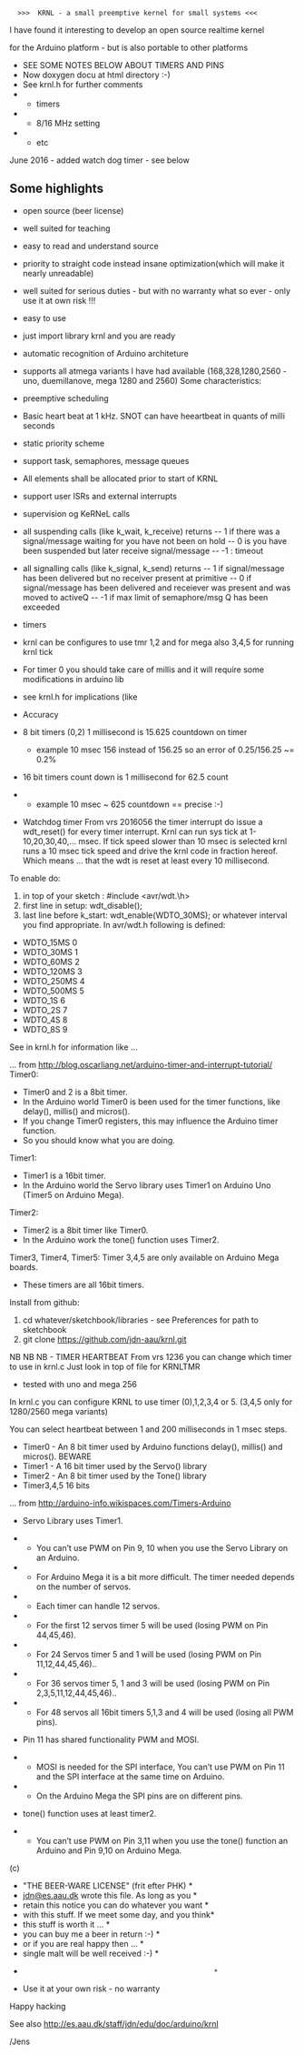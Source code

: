       >>>  KRNL - a small preemptive kernel for small systems <<<
       
I have found it interesting to develop an open source realtime kernel 

for the Arduino platform - but is also portable to other platforms



- SEE SOME NOTES BELOW ABOUT TIMERS AND PINS 
- Now doxygen docu at html directory :-)
- See krnl.h for further comments
- - timers
- - 8/16 MHz setting
- - etc

June 2016 - added watch dog timer - see below

Some highlights
---------------

- open source (beer license)
- well suited for teaching
 - easy to read and understand source
 - priority to straight code instead insane optimization(which will make it nearly unreadable)

- well suited for serious duties - but with no warranty what so ever - only use it at own risk !!!

- easy to use
 - just import library krnl and you are ready

- automatic recognition of Arduino architeture
 - supports all atmega variants I have had available (168,328,1280,2560 - uno, duemillanove, mega 1280 and 2560)
Some characteristics:

- preemptive scheduling 
 - Basic heart beat at 1 kHz. SNOT can have heeartbeat in quants of milli seconds
 - static priority scheme
-  support task, semaphores, message queues
 - All elements shall be allocated prior to start of KRNL
- support user ISRs and external interrupts

- supervision og KeRNeL calls
- all suspending calls (like k_wait, k_receive) returns 
-- 1 if there was a signal/message waiting for you have not been on hold
-- 0 is you have been suspended but later receive signal/message
-- -1 : timeout
- all signalling calls (like k_signal, k_send) returns
-- 1 if signal/message has been delivered but no receiver present at primitive
-- 0 if signal/message has been delivered and receiever was present and was moved to activeQ
-- -1 if max limit of semaphore/msg Q has been exceeded 

- timers
 - krnl can be configures to use tmr 1,2 and for mega also 3,4,5 for running krnl tick
 - For timer 0 you should take care of millis and it will require some modifications in arduino lib
 - see krnl.h for implications (like 

- Accuracy
 - 8 bit timers (0,2) 1 millisecond is 15.625 countdown on timer
   - example 10 msec 156 instead of 156.25 so an error of 0.25/156.25 ~= 0.2%
 - 16 bit timers count down is 1 millisecond for 62.5 count
 - - example 10 msec ~ 625 countdown == precise :-)

- Watchdog timer
From vrs 2016056 the timer interrupt do issue a wdt_reset() for every timer interrupt.
Krnl can run sys tick at 1-10,20,30,40,... msec. 
If tick speed slower than 10 msec is selected krnl runs a 10 msec tick speed and drive the krnl code in fraction hereof.
Which means ... that the wdt is reset at least every 10 millisecond.

To enable do:

1. in top of your sketch : #include \<avr/wdt.\h>
2. first line in setup:  wdt_disable(); 
3. last line before k_start:  wdt_enable(WDTO_30MS);
    or whatever interval you find appropriate.
In avr/wdt.h following is defined:

- WDTO_15MS   0
- WDTO_30MS   1
- WDTO_60MS   2
- WDTO_120MS   3
- WDTO_250MS   4
- WDTO_500MS   5
- WDTO_1S   6
- WDTO_2S   7
- WDTO_4S   8
- WDTO_8S   9




See in krnl.h for information like ...

... from http://blog.oscarliang.net/arduino-timer-and-interrupt-tutorial/
Timer0:
- Timer0 and 2  is a 8bit timer.
- In the Arduino world Timer0 is been used for the timer functions, like delay(), millis() and micros().
-  If you change Timer0 registers, this may influence the Arduino timer function.
- So you should know what you are doing.

Timer1:
- Timer1 is a 16bit timer.
- In the Arduino world the Servo library uses Timer1 on Arduino Uno (Timer5 on Arduino Mega).

Timer2:
- Timer2 is a 8bit timer like Timer0.
- In the Arduino work the tone() function uses Timer2.

Timer3, Timer4, Timer5: Timer 3,4,5 are only available on Arduino Mega boards.
- These timers are all 16bit timers.


Install from github:

1) cd whatever/sketchbook/libraries   - see Preferences for path to sketchbook
2) git clone https://github.com/jdn-aau/krnl.git

NB NB NB - TIMER HEARTBEAT
 From vrs 1236 you can change which timer to use in krnl.c Just look in top of file for KRNLTMR
 - tested with uno and mega 256

In krnl.c you can configure KRNL to use timer (0),1,2,3,4 or 5. (3,4,5 only for 1280/2560 mega variants)

You can select heartbeat between 1 and 200 milliseconds in 1 msec steps.

- Timer0 - An 8 bit timer used by Arduino functions delay(), millis() and micros(). BEWARE
- Timer1 - A 16 bit timer used by the Servo() library
- Timer2 - An 8 bit timer used by the Tone() library
- Timer3,4,5 16 bits
    
    
... from http://arduino-info.wikispaces.com/Timers-Arduino

- Servo Library uses Timer1. 
- -  You can’t use PWM on Pin 9, 10 when you use the Servo Library on an Arduino. 
- -  For Arduino Mega it is a bit more difficult. The timer needed depends on the number of servos. 
- -  Each timer can handle 12 servos. 
- -  For the first 12 servos timer 5 will be used (losing PWM on Pin 44,45,46). 
- -  For 24 Servos timer 5 and 1 will be used (losing PWM on Pin 11,12,44,45,46).. 
- -  For 36 servos timer 5, 1 and 3 will be used (losing PWM on Pin 2,3,5,11,12,44,45,46).. 
- -  For 48 servos all 16bit timers 5,1,3 and 4 will be used (losing all PWM pins).

- Pin 11 has shared functionality PWM and MOSI. 
- -  MOSI is needed for the SPI interface, You can’t use PWM on Pin 11 and the SPI interface at the same time on Arduino. 
- -  On the Arduino Mega the SPI pins are on different pins.

- tone() function uses at least timer2. 
- -  You can’t use PWM on Pin 3,11 when you use the tone() function an Arduino and Pin 9,10 on Arduino Mega.

(c)
* "THE BEER-WARE LICENSE" (frit efter PHK)           *
 * <jdn@es.aau.dk> wrote this file. As long as you    *
 * retain this notice you can do whatever you want    *
 * with this stuff. If we meet some day, and you think*
 * this stuff is worth it ...                         *
 *  you can buy me a beer in return :-)               *
 * or if you are real happy then ...                  *
 * single malt will be well received :-)              *
 *                                                    *
 * Use it at your own risk - no warranty       

Happy hacking

See also http://es.aau.dk/staff/jdn/edu/doc/arduino/krnl

/Jens
